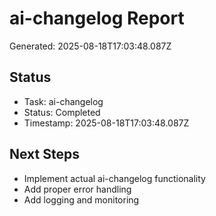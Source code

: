 # ai-changelog Report

Generated: 2025-08-18T17:03:48.087Z

## Status
- Task: ai-changelog
- Status: Completed
- Timestamp: 2025-08-18T17:03:48.087Z

## Next Steps
- Implement actual ai-changelog functionality
- Add proper error handling
- Add logging and monitoring
